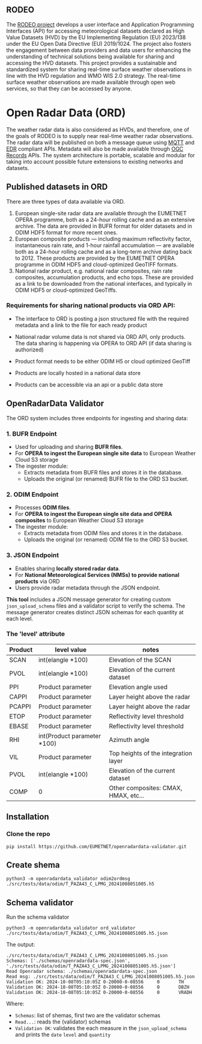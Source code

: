 
## RODEO

The [RODEO project](https://rodeo-project.eu/) develops a user interface and Application Programming Interfaces (API) for accessing meteorological datasets declared as High Value Datasets (HVD) by the EU Implementing Regulation (EU) 2023/138 under the EU Open Data Directive (EU) 2019/1024. The project also fosters the engagement between data providers and data users for enhancing the understanding of technical solutions being available for sharing and accessing the HVD datasets.
This project provides a sustainable and standardized system for sharing real-time surface weather observations in line with the HVD regulation and WMO WIS 2.0 strategy. The real-time surface weather observations are made available through open web services, so that they can be accessed by anyone.

# Open Radar Data (ORD)

The weather radar data is also considered as HVDs, and therefore, one of the goals of RODEO is to supply near real-time weather radar observations. The radar data will be published on both a message queue using [MQTT](https://mqtt.org/) and [EDR](https://ogcapi.ogc.org/edr/) compliant APIs. Metadata will also be made available through [OGC Records](https://ogcapi.ogc.org/records/) APIs. The system architecture is portable, scalable and modular for taking into account possible future extensions to existing networks and datasets.

## Published datasets in ORD
There are three types of data available via ORD. 
1. European single-site radar data are available through the EUMETNET OPERA programme, both as a 24-hour rolling cache and as an extensive archive. The data are provided in BUFR format for older datasets and in ODIM HDF5 format for more recent ones.
2. European composite products — including maximum reflectivity factor, instantaneous rain rate, and 1-hour rainfall accumulation — are available both as a 24-hour rolling cache and as a long-term archive dating back to 2012. These products are provided by the EUMETNET OPERA programme in ODIM HDF5 and cloud-optimized GeoTIFF formats.
3. National radar product, e.g. national radar composites, rain rate composites, accumulation products, and echo tops. These are provided as a link to be downloaded from the national interfaces, and typically in ODIM HDF5 or cloud-optimized GeoTiffs.

### Requirements for sharing national products via ORD API:
* The interface to ORD is posting a json structured file with the required metadata and a link to the file for each ready product

* National radar volume data is not shared via ORD API, only products. The data sharing is happening via OPERA to ORD API (if data sharing is authorized) 
* Product format needs to be either ODIM H5 or cloud optimized GeoTiff 
* Products are locally hosted in a national data store
* Products can be accessible via an api or a public data store


## OpenRadarData Validator

The ORD system includes three endpoints for ingesting and sharing data:

### 1. BUFR Endpoint
- Used for uploading and sharing **BUFR files**.
- For **OPERA to ingest the European single site data** to European Weather Cloud S3 storage
- The ingester module:
  - Extracts metadata from BUFR files and stores it in the database.
  - Uploads the original (or renamed) BUFR file to the ORD S3 bucket.

### 2. ODIM Endpoint
- Processes **ODIM files**.
- For **OPERA to ingest the European single site data and OPERA composites** to European Weather Cloud S3 storage
- The ingester module:
  - Extracts metadata from ODIM files and stores it in the database.
  - Uploads the original (or renamed) ODIM file to the ORD S3 bucket.

### 3. JSON Endpoint
- Enables sharing **locally stored radar data**.
- For **National Meteorological Services (NMSs) to provide national products** via ORD
- Users provide radar metadata through the JSON endpoint.


**This tool** includes a JSON message generator for creating custom `json_upload_schema` files and a validator script to verify the schema. The message generator creates distinct JSON schemas for each quantity at each level.

### The 'level' attribute
Product | level value | notes
--- | --- | ---
SCAN | int(elangle *100) | Elevation of the SCAN
PVOL | int(elangle *100) | Elevation of the current dataset
PPI | Product parameter | Elevation angle used
CAPPI | Product parameter | Layer height above the radar
PCAPPI | Product parameter | Layer height above the radar
ETOP | Product parameter | Reflectivity level threshold
EBASE | Product parameter | Reflectivity level threshold
RHI | int(Product parameter *100) | Azimuth angle
VIL | Product parameter |  Top heights of the integration layer
PVOL | int(elangle *100) | Elevation of the current dataset
COMP | 0 | Other composites: CMAX, HMAX, etc...


## Installation
### Clone the repo
```shell
pip install https://github.com/EUMETNET/openradardata-validator.git
```

## Create shema
```shell
python3 -m openradardata_validator odim2ordmsg ./src/tests/data/odim/T_PAZA43_C_LPMG_20241008051005.h5
```
## Schema validator

Run the schema validator
```shell
python3 -m openradardata_validator ord_validator ./src/tests/data/odim/T_PAZA43_C_LPMG_20241008051005.h5.json
```
The output:
```shell
./src/tests/data/odim/T_PAZA43_C_LPMG_20241008051005.h5.json
Schemas: ['./schemas/openradardata-spec.json', './src/tests/data/odim/T_PAZA43_C_LPMG_20241008051005.h5.json']
Read Openradar schema: ./schemas/openradardata-spec.json
Read msg: ./src/tests/data/odim/T_PAZA43_C_LPMG_20241008051005.h5.json
Validation OK: 2024-10-08T05:10:05Z 0-20000-0-08556     0       TH
Validation OK: 2024-10-08T05:10:05Z 0-20000-0-08556     0       DBZH
Validation OK: 2024-10-08T05:10:05Z 0-20000-0-08556     0       VRADH
```
Where:
- ```Schemas```: list of shemas, first two are the validator schemas
- ```Read...```: reads the (validator) schemas
- ```Validation OK```: validates the each measure in the `json_upload_schema` and prints the `date` `level` and `quantity`

